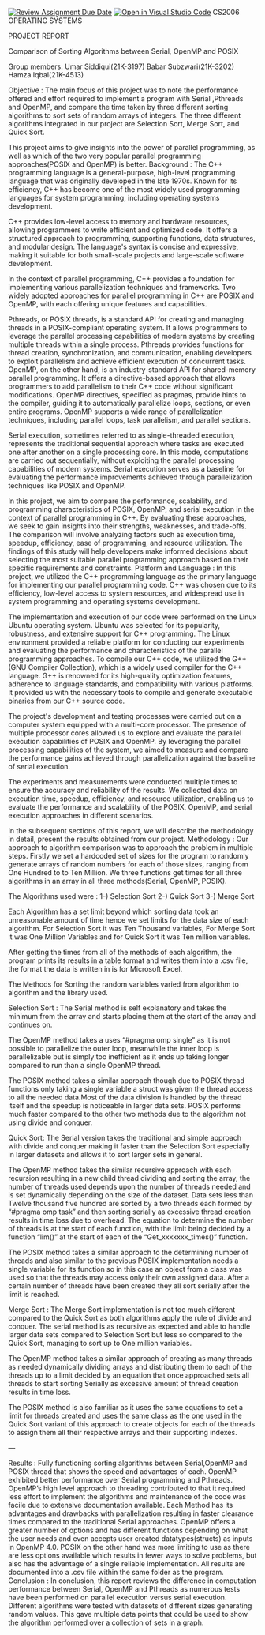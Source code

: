 [![Review Assignment Due Date](https://classroom.github.com/assets/deadline-readme-button-24ddc0f5d75046c5622901739e7c5dd533143b0c8e959d652212380cedb1ea36.svg)](https://classroom.github.com/a/Kfmu5h8q)
[![Open in Visual Studio Code](https://classroom.github.com/assets/open-in-vscode-718a45dd9cf7e7f842a935f5ebbe5719a5e09af4491e668f4dbf3b35d5cca122.svg)](https://classroom.github.com/online_ide?assignment_repo_id=11146955&assignment_repo_type=AssignmentRepo)
CS2006 OPERATING SYSTEMS

PROJECT REPORT












Comparison of Sorting Algorithms between Serial, OpenMP and POSIX

Group members:
Umar Siddiqui(21K-3197)
Babar Subzwari(21K-3202)
Hamza Iqbal(21K-4513)



Objective :
The main focus of this project was to note the performance offered and effort required to implement a program with Serial ,Pthreads and OpenMP, and compare the time taken by three different sorting algorithms to sort sets of random arrays of integers. The three different algorithms integrated in our project are Selection Sort, Merge Sort, and Quick Sort. 

This project aims to give insights into the power of parallel programming, as well as which of the two very popular parallel programming approaches(POSIX and OpenMP) is better.
Background :
The C++ programming language is a general-purpose, high-level programming language that was originally developed in the late 1970s. Known for its efficiency, C++ has become one of the most widely used programming languages for system programming, including operating systems development.

C++ provides low-level access to memory and hardware resources, allowing programmers to write efficient and optimized code. It offers a structured approach to programming, supporting functions, data structures, and modular design. The language's syntax is concise and expressive, making it suitable for both small-scale projects and large-scale software development.

In the context of parallel programming, C++ provides a foundation for implementing various parallelization techniques and frameworks. Two widely adopted approaches for parallel programming in C++ are POSIX and OpenMP, with each offering unique features and capabilities.

Pthreads, or POSIX threads, is a standard API for creating and managing threads in a POSIX-compliant operating system. It allows programmers to leverage the parallel processing capabilities of modern systems by creating multiple threads within a single process. Pthreads provides functions for thread creation, synchronization, and communication, enabling developers to exploit parallelism and achieve efficient execution of concurrent tasks.
OpenMP, on the other hand, is an industry-standard API for shared-memory parallel programming. It offers a directive-based approach that allows programmers to add parallelism to their C++ code without significant modifications. OpenMP directives, specified as pragmas, provide hints to the compiler, guiding it to automatically parallelize loops, sections, or even entire programs. OpenMP supports a wide range of parallelization techniques, including parallel loops, task parallelism, and parallel sections.

Serial execution, sometimes referred to as single-threaded execution, represents the traditional sequential approach where tasks are executed one after another on a single processing core. In this mode, computations are carried out sequentially, without exploiting the parallel processing capabilities of modern systems. Serial execution serves as a baseline for evaluating the performance improvements achieved through parallelization techniques like POSIX and OpenMP.

In this project, we aim to compare the performance, scalability, and programming characteristics of POSIX, OpenMP, and serial execution in the context of parallel programming in C++. By evaluating these approaches, we seek to gain insights into their strengths, weaknesses, and trade-offs. The comparison will involve analyzing factors such as execution time, speedup, efficiency, ease of programming, and resource utilization. The findings of this study will help developers make informed decisions about selecting the most suitable parallel programming approach based on their specific requirements and constraints.
Platform and Language :
In this project, we utilized the C++ programming language as the primary language for implementing our parallel programming code. C++ was chosen due to its efficiency, low-level access to system resources, and widespread use in system programming and operating systems development.

The implementation and execution of our code were performed on the Linux Ubuntu operating system. Ubuntu was selected for its popularity, robustness, and extensive support for C++ programming. The Linux environment provided a reliable platform for conducting our experiments and evaluating the performance and characteristics of the parallel programming approaches.
To compile our C++ code, we utilized the G++ (GNU Compiler Collection), which is a widely used compiler for the C++ language. G++ is renowned for its high-quality optimization features, adherence to language standards, and compatibility with various platforms. It provided us with the necessary tools to compile and generate executable binaries from our C++ source code.

The project's development and testing processes were carried out on a computer system equipped with a multi-core processor. The presence of multiple processor cores allowed us to explore and evaluate the parallel execution capabilities of POSIX and OpenMP. By leveraging the parallel processing capabilities of the system, we aimed to measure and compare the performance gains achieved through parallelization against the baseline of serial execution.

The experiments and measurements were conducted multiple times to ensure the accuracy and reliability of the results. We collected data on execution time, speedup, efficiency, and resource utilization, enabling us to evaluate the performance and scalability of the POSIX, OpenMP, and serial execution approaches in different scenarios.

In the subsequent sections of this report, we will describe the methodology in detail, present the results obtained from our project.
Methodology :
Our approach to algorithm comparison was to approach the problem in multiple steps. Firstly we set a hardcoded set of sizes for the program to randomly generate arrays of random numbers for each of those sizes, ranging from One Hundred to to Ten Million. We three functions get times for all three algorithms in an array in all three methods(Serial, OpenMP, POSIX).

The Algorithms used were :
1-) Selection Sort
2-) Quick Sort
3-) Merge Sort

Each Algorithm has a set limit beyond which sorting data took an unreasonable amount of time hence we set limits for the data size of each algorithm. For Selection Sort it was Ten Thousand variables, For Merge Sort it was One Million Variables and for Quick Sort it was Ten million variables.

After getting the times from all of the methods of each algorithm, the program prints its results in a table format and writes them into a .csv file, the format the data is written in is for Microsoft Excel.

The Methods for Sorting the random variables varied from algorithm to algorithm and the library used.

Selection Sort :
The Serial method is self explanatory and takes the minimum from the array and starts placing them at the start of the array and continues on.

The OpenMP method takes a uses “#pragma omp single” as it is not possible to parallelize the outer loop, meanwhile the inner loop is parallelizable but is simply too inefficient as it ends up taking longer compared to run than a single OpenMP thread.

 The POSIX method takes a similar approach though due to POSIX thread functions only taking a single variable a struct was given the thread access to all the needed data.Most of the data division is handled by the thread itself and the speedup is noticeable in larger data sets. POSIX performs much faster compared to the other two methods due to the algorithm not using divide and conquer.








Quick Sort:
The Serial version takes the traditional and simple approach with divide and conquer making it faster than the Selection Sort especially in larger datasets and allows it to sort larger sets in general.

The OpenMP method takes the similar recursive approach with each recursion resulting in a new child thread dividing and sorting the array, the number of threads used depends upon the number of threads needed and is set dynamically depending on the size of the dataset. Data sets less than Twelve thousand five hundred are sorted by a two threads each formed by “#pragma omp task” and then sorting serially as excessive thread creation results in time loss due to overhead. The equation to determine the number of threads is at the start of each function, with the limit being decided by a function “lim()” at the start of each of the “Get_xxxxxxx_times()” function.

The POSIX method takes a similar approach to the determining number of threads and also similar to the previous POSIX implementation needs a single variable for its function so in this case an object from a class was used so that the threads may access only their own assigned data. After a certain number of threads have been created they all sort serially after the limit is reached.




















Merge Sort : 
The Merge Sort implementation is not too much different compared to the Quick Sort as both algorithms apply the rule of divide and conquer. The serial method is as recursive as expected and able to handle larger data sets compared to Selection Sort but less so compared to the Quick Sort, managing to sort up to One million variables. 

The OpenMP method takes a similar approach of creating as many threads as needed dynamically dividing arrays and distributing them to each of the threads up to a limit decided by an equation that once approached sets all threads to start sorting Serially as excessive amount of thread creation results in time loss. 


The POSIX method is also familiar as it uses the same equations to set a limit for threads created and uses the same class as the one used in the Quick Sort variant of this approach to create objects for each of the threads to assign them all their respective arrays and their supporting indexes.








—











Results : 
Fully functioning sorting algorithms between Serial,OpenMP and POSIX thread that shows the speed and advantages of each. OpenMP exhibited better performance over Serial programming and Pthreads. OpenMP’s high level approach to threading contributed to that it required less effort to implement the algorithms and maintenance of the code was facile due to extensive documentation available. Each Method has its advantages and drawbacks with parallelization resulting in faster clearance times compared to the traditional Serial approaches. OpenMP offers a greater number of options and has different functions depending on what the user needs and even accepts user created datatypes(structs) as inputs in OpenMP 4.0. POSIX on the other hand was more limiting to use as there are less options available which results in fewer ways to solve problems, but also has the advantage of a single reliable implementation. All results are documented into a .csv file within the same folder as the program.
Conclusion :
 In conclusion, this report reviews the difference in computation performance between Serial, OpenMP and Pthreads as numerous tests have been performed on parallel execution versus serial execution. Different algorithms were tested with datasets of different sizes generating random values. This gave multiple data points that could be used to show the algorithm performed over a collection of sets in a graph. 
